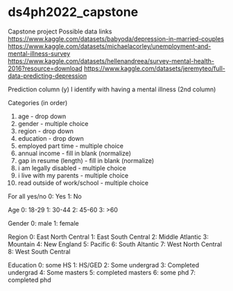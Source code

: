 # ds4ph2022_capstone
Capstone project
Possible data links
https://www.kaggle.com/datasets/babyoda/depression-in-married-couples
https://www.kaggle.com/datasets/michaelacorley/unemployment-and-mental-illness-survey
https://www.kaggle.com/datasets/hellenandreea/survey-mental-health-2016?resource=download
https://www.kaggle.com/datasets/jeremyteo/full-data-predicting-depression

Prediction column (y)
I identify with having a mental illness (2nd column)

Categories (in order) 
1. age - drop down
2. gender - multiple choice
3. region - drop down
4. education - drop down
5. employed part time - multiple choice
6. annual income - fill in blank (normalize)
7. gap in resume (length) - fill in blank (normalize)
8. i am legally disabled - multiple choice
9. i live with my parents - multiple choice
10. read outside of work/school - multiple choice 

For all yes/no
0: Yes
1: No

Age
0: 18-29
1: 30-44
2: 45-60
3: >60

Gender
0: male
1: female

Region
0: East North Central
1: East South Central
2: Middle Atlantic 
3: Mountain
4: New England
5: Pacific
6: South Altantic
7: West North Central
8: West South Central

Education
0: some HS
1: HS/GED
2: Some undergrad
3: Completed undergrad
4: Some masters
5: completed masters
6: some phd 
7: completed phd
